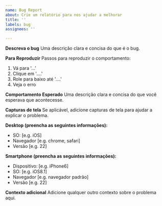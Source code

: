 ```yaml
---
name: Bug Report
about: Crie um relatório para nos ajudar a melhorar
title: ''
labels: bug
assignees: ''

---
```


**Descreva o bug**
Uma descrição clara e concisa do que é o bug.

**Para Reproduzir**
Passos para reproduzir o comportamento:
1. Vá para '...'
2. Clique em '....'
3. Role para baixo até '....'
4. Veja o erro

**Comportamento Esperado**
Uma descrição clara e concisa do que você esperava que acontecesse.

**Capturas de tela**
Se aplicável, adicione capturas de tela para ajudar a explicar o problema.

**Desktop (preencha as seguintes informações):**
 - SO: [e.g. iOS]
 - Navegador [e.g. chrome, safari]
 - Versão [e.g. 22]

**Smartphone (preencha as seguintes informações):**
 - Dispositivo: [e.g. iPhone6]
 - SO: [e.g. iOS8.1]
 - Navegador [e.g. navegador padrão]
 - Versão [e.g. 22]

**Contexto adicional**
Adicione qualquer outro contexto sobre o problema aqui.
